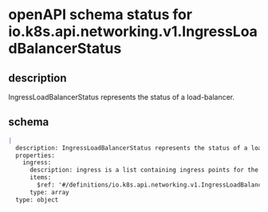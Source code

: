 # openAPI schema status for io.k8s.api.networking.v1.IngressLoadBalancerStatus

## description

IngressLoadBalancerStatus represents the status of a load-balancer.

## schema

```yaml
|
  description: IngressLoadBalancerStatus represents the status of a load-balancer.
  properties:
    ingress:
      description: ingress is a list containing ingress points for the load-balancer.
      items:
        $ref: '#/definitions/io.k8s.api.networking.v1.IngressLoadBalancerIngress'
      type: array
  type: object

```

